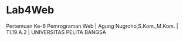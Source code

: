 # Lab4Web
Pertemuan Ke-6 Pemrograman Web | Agung Nugroho,S.Kom.,M.Kom. | TI.19.A.2 | UNIVERSITAS PELITA BANGSA

